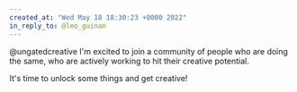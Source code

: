 ```yaml
---
created_at: "Wed May 18 18:30:23 +0000 2022"
in_reply_to: @leo_guinan
---
```


@ungatedcreative I'm excited to join a community of people who are doing the same, who are actively working to hit their creative potential.

It's time to unlock some things and get creative!